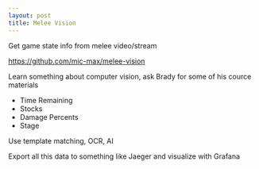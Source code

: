 ```yaml
---
layout: post
title: Melee Vision
---
```


Get game state info from melee video/stream

<https://github.com/mic-max/melee-vision>

Learn something about computer vision, ask Brady for some of his cource materials

- Time Remaining
- Stocks
- Damage Percents
- Stage

Use template matching, OCR, AI

Export all this data to something like Jaeger and visualize with Grafana
